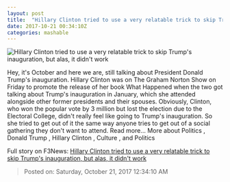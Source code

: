 ```yaml
---
layout: post
title:  "Hillary Clinton tried to use a very relatable trick to skip Trump's inauguration, but alas, it didn't work"
date: 2017-10-21 00:34:10Z
categories: mashable
---
```


![Hillary Clinton tried to use a very relatable trick to skip Trump's inauguration, but alas, it didn't work](https://i.amz.mshcdn.com/Bs7hQT3mYsXE-n9OER2ZMv_3FYM=/1200x630/2017%2F10%2F21%2Fb3%2F4929b9d4eafa478ea8be3e99cc80b7ea.69c73.jpg)

Hey, it's October and here we are, still talking about President Donald Trump's inauguration. Hillary Clinton was on The Graham Norton Show on Friday to promote the release of her book What Happened when the two got talking about Trump's inauguration in January, which she attended alongside other former presidents and their spouses. Obviously, Clinton, who won the popular vote by 3 million but lost the election due to the Electoral College, didn't really feel like going to Trump's inauguration. So she tried to get out of it the same way anyone tries to get out of a social gathering they don't want to attend. Read more... More about Politics , Donald Trump , Hillary Clinton , Culture , and Politics


Full story on F3News: [Hillary Clinton tried to use a very relatable trick to skip Trump's inauguration, but alas, it didn't work](http://www.f3nws.com/n/Jjgt3D)

> Posted on: Saturday, October 21, 2017 12:34:10 AM
